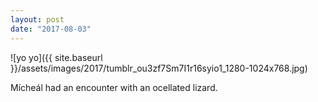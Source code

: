 ```yaml
---
layout: post
date: "2017-08-03"
---
```


![yo yo]({{ site.baseurl }}/assets/images/2017/tumblr_ou3zf7Sm7I1r16syio1_1280-1024x768.jpg)

Mícheál had an encounter with an ocellated lizard.
